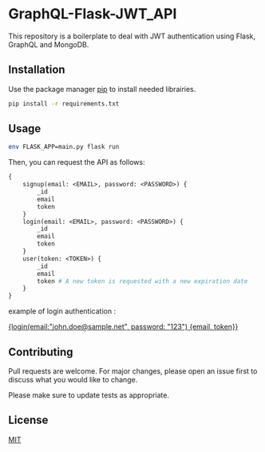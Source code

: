 # GraphQL-Flask-JWT_API

This repository is a boilerplate to deal with JWT authentication using Flask, GraphQL and MongoDB.

## Installation

Use the package manager [pip](https://pip.pypa.io/en/stable/) to install needed librairies.

```bash
pip install -r requirements.txt
```

## Usage

```bash
env FLASK_APP=main.py flask run
```

Then, you can request the API as follows:

```GraphQL
{
    signup(email: <EMAIL>, password: <PASSWORD>) {
        _id
        email
        token
    }
    login(email: <EMAIL>, password: <PASSWORD>) {
        _id
        email
        token
    }
    user(token: <TOKEN>) {
        _id
        email
        token # A new token is requested with a new expiration date
    }
}
```

example of login authentication : 

[{login(email:"john.doe@sample.net", password: "123") {email, token}}](https://graphql-flask-jwt-api.herokuapp.com/graphql?query={login(email:"john.doe@sample.net",%20password:%20"123")%20{email,%20token}})

## Contributing
Pull requests are welcome. For major changes, please open an issue first to discuss what you would like to change.

Please make sure to update tests as appropriate.

## License
[MIT](https://choosealicense.com/licenses/mit/)